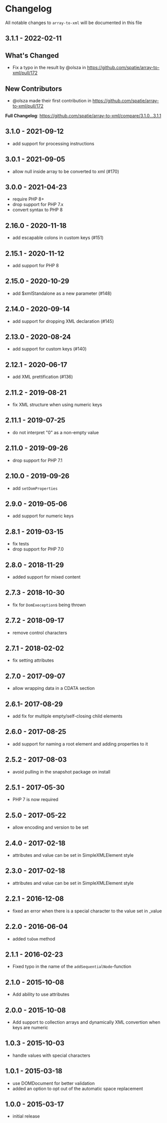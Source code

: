 # Changelog

All notable changes to `array-to-xml` will be documented in this file

## 3.1.1 - 2022-02-11

## What's Changed

- Fix a typo in the result by @olsza in https://github.com/spatie/array-to-xml/pull/172

## New Contributors

- @olsza made their first contribution in https://github.com/spatie/array-to-xml/pull/172

**Full Changelog**: https://github.com/spatie/array-to-xml/compare/3.1.0...3.1.1

## 3.1.0 - 2021-09-12

- add support for processing instructions

## 3.0.1 - 2021-09-05

- allow null inside array to be converted to xml (#170)

## 3.0.0 - 2021-04-23

- require PHP 8+
- drop support for PHP 7.x
- convert syntax to PHP 8

## 2.16.0 - 2020-11-18

- add escapable colons in custom keys (#151)

## 2.15.1 - 2020-11-12

- add support for PHP 8

## 2.15.0 - 2020-10-29

- add $xmlStandalone as a new parameter (#148)

## 2.14.0 - 2020-09-14

- add support for dropping XML declaration (#145)

## 2.13.0 - 2020-08-24

- add support for custom keys (#140)

## 2.12.1 - 2020-06-17

- add XML prettification (#136)

## 2.11.2 - 2019-08-21

- fix XML structure when using numeric keys

## 2.11.1 - 2019-07-25

- do not interpret "0" as a non-empty value

## 2.11.0 - 2019-09-26

- drop support for PHP 7.1

## 2.10.0 - 2019-09-26

- add `setDomProperties`

## 2.9.0 - 2019-05-06

- add support for numeric keys

## 2.8.1 - 2019-03-15

- fix tests
- drop support for PHP 7.0

## 2.8.0 - 2018-11-29

- added support for mixed content

## 2.7.3 - 2018-10-30

- fix for `DomExeception`s being thrown

## 2.7.2 - 2018-09-17

- remove control characters

## 2.7.1 - 2018-02-02

- fix setting attributes

## 2.7.0 - 2017-09-07

- allow wrapping data in a CDATA section

## 2.6.1- 2017-08-29

- add fix for multiple empty/self-closing child elements

## 2.6.0 - 2017-08-25

- add support for naming a root element and adding properties to it

## 2.5.2 - 2017-08-03

- avoid pulling in the snapshot package on install

## 2.5.1 - 2017-05-30

- PHP 7 is now required

## 2.5.0 - 2017-05-22

- allow encoding and version to be set

## 2.4.0 - 2017-02-18

- attributes and value can be set in SimpleXMLElement style

## 2.3.0 - 2017-02-18

- attributes and value can be set in SimpleXMLElement style

## 2.2.1 - 2016-12-08

- fixed an error when there is a special character to the value set in _value

## 2.2.0 - 2016-06-04

- added `toDom` method

## 2.1.1 - 2016-02-23

- Fixed typo in the name of the `addSequentialNode`-function

## 2.1.0 - 2015-10-08

- Add ability to use attributes

## 2.0.0 - 2015-10-08

- Add support to collection arrays and dynamically XML convertion when keys are numeric

## 1.0.3 - 2015-10-03

- handle values with special characters

## 1.0.1 - 2015-03-18

- use DOMDocument for better validation
- added an option to opt out of the automatic space replacement

## 1.0.0 - 2015-03-17

- initial release

